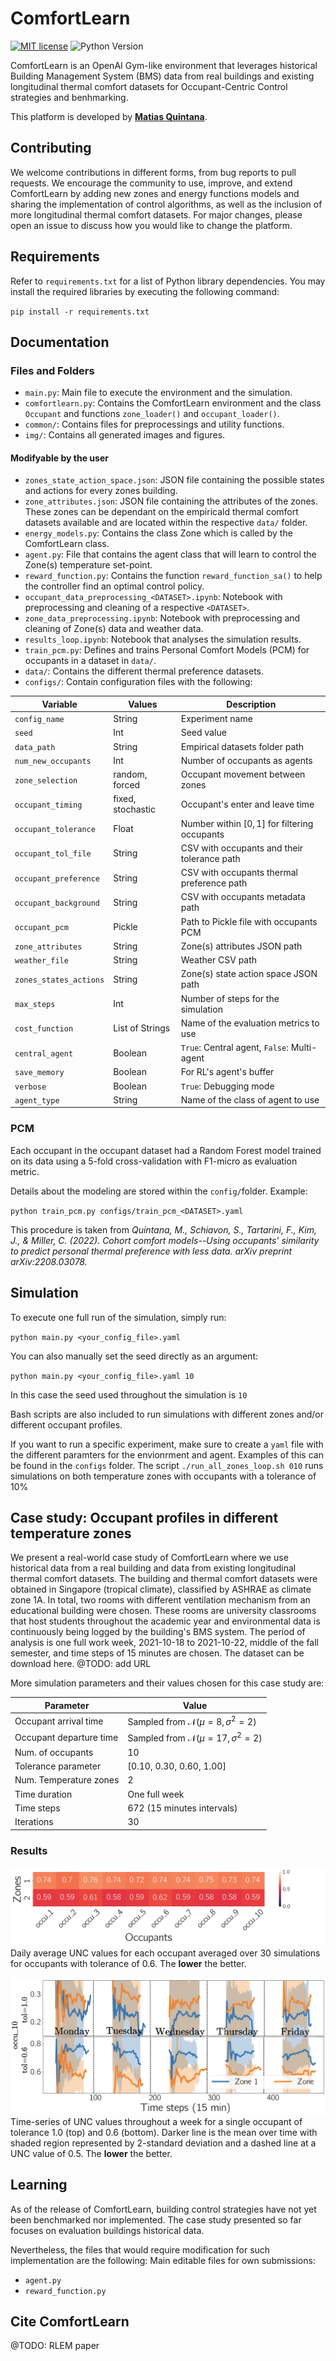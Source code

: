 # ComfortLearn

[![MIT license](https://img.shields.io/badge/License-MIT-blue.svg)](https://lbesson.mit-license.org/)  ![Python Version](https://upload.wikimedia.org/wikipedia/commons/a/a5/Blue_Python_3.8_Shield_Badge.svg)

ComfortLearn is an OpenAI Gym-like environment that leverages historical Building Management System (BMS) data from real buildings and existing longitudinal thermal comfort datasets for Occupant-Centric Control strategies and benhmarking.

This platform is developed by [**Matias Quintana**](https://matiasquintana.com/).

## Contributing
We welcome contributions in different forms, from bug reports to pull requests.
We encourage the community to use, improve, and extend ComfortLearn by adding new zones and energy functions models and sharing the implementation of control algorithms, as well as the inclusion of more longitudinal thermal comfort datasets.
For major changes, please open an issue to discuss how you would like to change the platform.

## Requirements

Refer to `requirements.txt` for a list of Python library dependencies. You may install the required libraries by executing the following command:

`pip install -r requirements.txt`

## Documentation

### Files and Folders

- `main.py`: Main file to execute the environment and the simulation.
- `comfortlearn.py`: Contains the ComfortLearn environment and the class `Occupant` and functions `zone_loader()` and `occupant_loader()`.
- `common/`: Contains files for preprocessings and utility functions.
- `img/`: Contains all generated images and figures.

#### Modifyable by the user
- `zones_state_action_space.json`: JSON file containing the possible states and actions for every zones building.
- `zone_attributes.json`: JSON file containing the attributes of the zones. These zones can be dependant on the empiricald thermal comfort datasets available and are located within the respective `data/` folder.
- `energy_models.py`: Contains the class Zone which is called by the ComfortLearn class.
- `agent.py`: File that contains the agent class that will learn to control the Zone(s) temperature set-point.
- `reward_function.py`: Contains the function `reward_function_sa()` to help the controller find an optimal control policy.
- `occupant_data_preprocessing_<DATASET>.ipynb`: Notebook with preprocessing and cleaning of a respective `<DATASET>`.
- `zone_data_preprocessing.ipynb`: Notebook with preprocessing and cleaning of Zone(s) data and weather data.
- `results_loop.ipynb`: Notebook that analyses the simulation results.
- `train_pcm.py`: Defines and trains Personal Comfort Models (PCM) for occupants in a dataset in `data/`.
- `data/`: Contains the different thermal preference datasets.
- `configs/`: Contain configuration files with the following:

| Variable | Values | Description |
| -------- | ------ | ----------  |
| `config_name` | String | Experiment name |
| `seed` | Int | Seed value |
| `data_path` | String | Empirical datasets folder path |
| `num_new_occupants` | Int | Number of occupants as agents |
| `zone_selection` | random, forced | Occupant movement between zones |
| `occupant_timing` | fixed, stochastic | Occupant's enter and leave time |
| `occupant_tolerance` | Float | Number within $[0, 1]$ for filtering occupants |
| `occupant_tol_file` | String | CSV with occupants and their tolerance path |
| `occupant_preference` | String | CSV with occupants thermal preference path |
| `occupant_background` |String | CSV with occupants metadata path |
| `occupant_pcm` | Pickle | Path to Pickle file with occupants PCM |
| `zone_attributes` | String | Zone(s) attributes JSON path |
| `weather_file` | String | Weather CSV path |
| `zones_states_actions` | String | Zone(s) state action space JSON path |
| `max_steps` | Int | Number of steps for the simulation |
| `cost_function` | List of Strings | Name of the evaluation metrics to use |
| `central_agent` | Boolean | `True`: Central agent, `False`: Multi-agent |
| `save_memory` | Boolean | For RL's agent's buffer |
| `verbose` | Boolean | `True`: Debugging mode |
| `agent_type` | String | Name of the class of agent to use |

### PCM
Each occupant in the occupant dataset had a Random Forest model trained on its
data using a 5-fold cross-validation with F1-micro as evaluation metric.

Details about the modeling are stored within the `config/`folder.
Example:

`python train_pcm.py configs/train_pcm_<DATASET>.yaml`

This procedure is taken from *Quintana, M., Schiavon, S., Tartarini, F., Kim, J., & Miller, C. (2022). Cohort comfort models--Using occupants' similarity to predict personal thermal preference with less data. arXiv preprint arXiv:2208.03078.*

## Simulation
To execute one full run of the simulation, simply run:

`python main.py <your_config_file>.yaml`

You can also manually set the seed directly as an argument:

`python main.py <your_config_file>.yaml 10`

In this case the seed used throughout the simulation is `10`

Bash scripts are also included to run simulations with different zones and/or different occupant profiles.

If you want to run a specific experiment, make sure to create a `yaml` file with the different paramters for the envionrment and agent. Examples of this can be found in the `configs` folder.
The script `./run_all_zones_loop.sh 010` runs simulations on both temperature zones with occupants with a tolerance of 10%

## Case study: Occupant profiles in different temperature zones
We present a real-world case study of ComfortLearn where we use historical data from a real building and data from existing longitudinal thermal comfort datasets.
The building and thermal comfort datasets were obtained in Singapore (tropical climate), classified by ASHRAE as climate zone 1A.
In total, two rooms with different ventilation mechanism from an educational building were chosen.
These rooms are university classrooms that host students throughout the academic year and environmental data is continuously being logged by the building's BMS system.
The period of analysis is one full work week, 2021-10-18 to 2021-10-22, middle of the fall semester, and time steps of 15 minutes are chosen.
The dataset can be download here. @TODO: add URL

More simulation parameters and their values chosen for this case study are:

|       Parameter         |                         Value                           |
| ----------------------- | ------------------------------------------------------- |
| Occupant arrival time   | Sampled from $\mathcal{N}(\mu=8, \sigma^{2}=2)$         |
| Occupant departure time | Sampled from $\mathcal{N}(\mu=17, \sigma^{2}=2)$        |
| Num. of occupants       | 10                                                      |
| Tolerance parameter     | [0.10, 0.30, 0.60, 1.00]                                |
| Num. Temperature zones  | 2                                                       |
| Time duration           | One full week                                           |
| Time steps              | 672 (15 minutes intervals)                              |
| Iterations              | 30                                                      |

### Results
![](img/heatmp_baseline_zones_tolerance060_week_iters.png)
Daily average UNC values for each occupant averaged over 30 simulations for occupants with tolerance of $0.6$.
The **lower** the better.

![](img/unc_ts.png)
Time-series of UNC values throughout a week for a single occupant of tolerance $1.0$ (top) and $0.6$ (bottom).
Darker line is the mean over time with shaded region represented by 2-standard deviation and a dashed line at a UNC value of $0.5$.
The **lower** the better.

## Learning
As of the release of ComfortLearn, building control strategies have not yet been benchmarked nor implemented.
The case study presented so far focuses on evaluation buildings historical data.

Nevertheless, the files that would require modification for such implementation are the following:
Main editable files for own submissions:
- ``agent.py``
- ``reward_function.py``

## Cite ComfortLearn
@TODO: RLEM paper
